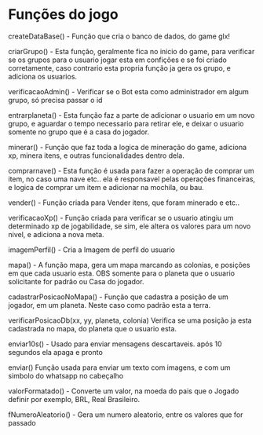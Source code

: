 # Funções do jogo

createDataBase() - Função que cria o banco de dados, do game glx!

criarGrupo() - Esta função, geralmente fica no inicio do game, para verificar se os grupos para o usuario jogar esta em
confições e se foi criado corretamente, caso contrario esta propria função ja gera os grupo, e adiciona os usuarios.

verificacaoAdmin() - Verificar se o Bot esta como administrador em algum grupo, só precisa passar o id

entrarplaneta() - Esta função faz a parte de adicionar o usuario em um novo grupo, e aguardar o tempo necessario para
retirar ele, e deixar o usuario somente no grupo que é a casa do jogador.

minerar() - Função que faz toda a logica de mineração do game, adiciona xp, minera itens, e outras funcionalidades
dentro dela.

comprarnave() - Esta função é usada para fazer a operação de comprar um item, no caso uma nave etc.. ela é responsavel
pelas operações financeiras, e logica de comprar um item e adicionar na mochila, ou bau.

vender() - Função criada para Vender itens, que foram minerado e etc..

verificacaoXp() - Função criada para verificar se o usuario atingiu um determinado xp de jogabilidade, se sim, ele
altera os valores para um novo nivel, e adiciona a nova meta.

imagemPerfil() - Cria a Imagem de perfil do usuario

mapa() - A função mapa, gera um mapa marcando as colonias, e posições em que cada usuario esta. OBS somente para o
planeta que o usuario solicitante for padrão ou Casa do jogador.

cadastrarPosicaoNoMapa() - Função que cadastra a posição de um jogador, em um planeta. Neste caso como padrão esta a
terra.

verificarPosicaoDb(xx, yy, planeta, colonia) Verifica se uma posição ja esta cadastrada no mapa, do planeta que o
usuario esta.

enviar10s() - Usado para enviar mensagens descartaveis. após 10 segundos ela apaga e pronto

enviar() Função usada para enviar um texto com imagens, e com um simbolo do whatsapp no cabeçalho

valorFormatado() - Converte um valor, na moeda do pais que o Jogado definir por exemplo, BRL, Real Brasileiro.

fNumeroAleatorio() - Gera um numero aleatorio, entre os valores que for passado


